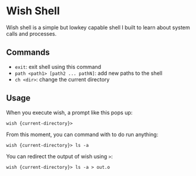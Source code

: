 # Wish Shell

Wish shell is a simple but lowkey capable shell I built to learn about system calls and processes.

## Commands

- `exit`: exit shell using this command
- `path <path1> [path2 ... pathN]`: add new paths to the shell
- `ch <dir>`: change the current directory

## Usage

When you execute wish, a prompt like this pops up:

```
wish {current-directory}>
```

From this moment, you can command with to do run anything:

```
wish {current-directory}> ls -a
```

You can redirect the output of wish using `>`:

```
wish {current-directory}> ls -a > out.o
```
